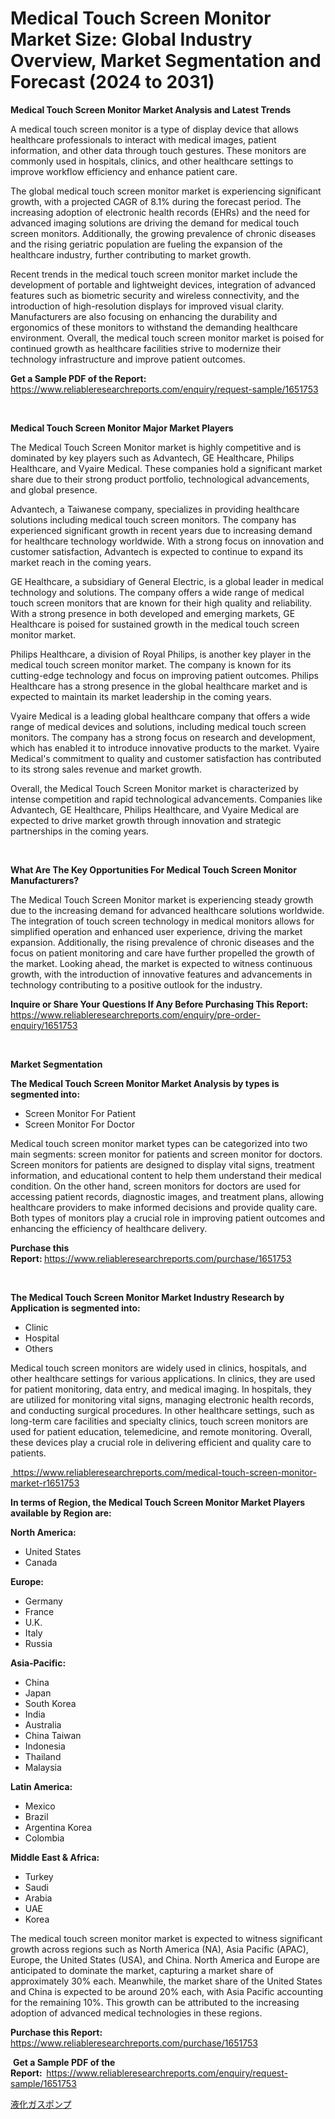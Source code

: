 <p><h1>Medical Touch Screen Monitor Market Size: Global Industry Overview, Market Segmentation and Forecast (2024 to 2031)</h1></p><p><strong>Medical Touch Screen Monitor Market Analysis and Latest Trends</strong></p>
<p><p>A medical touch screen monitor is a type of display device that allows healthcare professionals to interact with medical images, patient information, and other data through touch gestures. These monitors are commonly used in hospitals, clinics, and other healthcare settings to improve workflow efficiency and enhance patient care.</p><p>The global medical touch screen monitor market is experiencing significant growth, with a projected CAGR of 8.1% during the forecast period. The increasing adoption of electronic health records (EHRs) and the need for advanced imaging solutions are driving the demand for medical touch screen monitors. Additionally, the growing prevalence of chronic diseases and the rising geriatric population are fueling the expansion of the healthcare industry, further contributing to market growth.</p><p>Recent trends in the medical touch screen monitor market include the development of portable and lightweight devices, integration of advanced features such as biometric security and wireless connectivity, and the introduction of high-resolution displays for improved visual clarity. Manufacturers are also focusing on enhancing the durability and ergonomics of these monitors to withstand the demanding healthcare environment. Overall, the medical touch screen monitor market is poised for continued growth as healthcare facilities strive to modernize their technology infrastructure and improve patient outcomes.</p></p>
<p><strong>Get a Sample PDF of the Report:&nbsp;</strong> <a href="https://www.reliableresearchreports.com/enquiry/request-sample/1651753">https://www.reliableresearchreports.com/enquiry/request-sample/1651753</a></p>
<p>&nbsp;</p>
<p><strong>Medical Touch Screen Monitor Major Market Players</strong></p>
<p><p>The Medical Touch Screen Monitor market is highly competitive and is dominated by key players such as Advantech, GE Healthcare, Philips Healthcare, and Vyaire Medical. These companies hold a significant market share due to their strong product portfolio, technological advancements, and global presence.</p><p>Advantech, a Taiwanese company, specializes in providing healthcare solutions including medical touch screen monitors. The company has experienced significant growth in recent years due to increasing demand for healthcare technology worldwide. With a strong focus on innovation and customer satisfaction, Advantech is expected to continue to expand its market reach in the coming years.</p><p>GE Healthcare, a subsidiary of General Electric, is a global leader in medical technology and solutions. The company offers a wide range of medical touch screen monitors that are known for their high quality and reliability. With a strong presence in both developed and emerging markets, GE Healthcare is poised for sustained growth in the medical touch screen monitor market.</p><p>Philips Healthcare, a division of Royal Philips, is another key player in the medical touch screen monitor market. The company is known for its cutting-edge technology and focus on improving patient outcomes. Philips Healthcare has a strong presence in the global healthcare market and is expected to maintain its market leadership in the coming years.</p><p>Vyaire Medical is a leading global healthcare company that offers a wide range of medical devices and solutions, including medical touch screen monitors. The company has a strong focus on research and development, which has enabled it to introduce innovative products to the market. Vyaire Medical's commitment to quality and customer satisfaction has contributed to its strong sales revenue and market growth.</p><p>Overall, the Medical Touch Screen Monitor market is characterized by intense competition and rapid technological advancements. Companies like Advantech, GE Healthcare, Philips Healthcare, and Vyaire Medical are expected to drive market growth through innovation and strategic partnerships in the coming years.</p></p>
<p>&nbsp;</p>
<p><strong>What Are The Key Opportunities For Medical Touch Screen Monitor Manufacturers?</strong></p>
<p><p>The Medical Touch Screen Monitor market is experiencing steady growth due to the increasing demand for advanced healthcare solutions worldwide. The integration of touch screen technology in medical monitors allows for simplified operation and enhanced user experience, driving the market expansion. Additionally, the rising prevalence of chronic diseases and the focus on patient monitoring and care have further propelled the growth of the market. Looking ahead, the market is expected to witness continuous growth, with the introduction of innovative features and advancements in technology contributing to a positive outlook for the industry.</p></p>
<p><strong>Inquire or Share Your Questions If Any Before Purchasing This Report:</strong> <a href="https://www.reliableresearchreports.com/enquiry/pre-order-enquiry/1651753">https://www.reliableresearchreports.com/enquiry/pre-order-enquiry/1651753</a></p>
<p>&nbsp;</p>
<p><strong>Market Segmentation</strong></p>
<p><strong>The Medical Touch Screen Monitor Market Analysis by types is segmented into:</strong></p>
<p><ul><li>Screen Monitor For Patient</li><li>Screen Monitor For Doctor</li></ul></p>
<p><p>Medical touch screen monitor market types can be categorized into two main segments: screen monitor for patients and screen monitor for doctors. Screen monitors for patients are designed to display vital signs, treatment information, and educational content to help them understand their medical condition. On the other hand, screen monitors for doctors are used for accessing patient records, diagnostic images, and treatment plans, allowing healthcare providers to make informed decisions and provide quality care. Both types of monitors play a crucial role in improving patient outcomes and enhancing the efficiency of healthcare delivery.</p></p>
<p><strong>Purchase this Report:&nbsp;</strong><a href="https://www.reliableresearchreports.com/purchase/1651753">https://www.reliableresearchreports.com/purchase/1651753</a></p>
<p>&nbsp;</p>
<p><strong>The Medical Touch Screen Monitor Market Industry Research by Application is segmented into:</strong></p>
<p><ul><li>Clinic</li><li>Hospital</li><li>Others</li></ul></p>
<p><p>Medical touch screen monitors are widely used in clinics, hospitals, and other healthcare settings for various applications. In clinics, they are used for patient monitoring, data entry, and medical imaging. In hospitals, they are utilized for monitoring vital signs, managing electronic health records, and conducting surgical procedures. In other healthcare settings, such as long-term care facilities and specialty clinics, touch screen monitors are used for patient education, telemedicine, and remote monitoring. Overall, these devices play a crucial role in delivering efficient and quality care to patients.</p></p>
<p><a href="https://www.reliableresearchreports.com/medical-touch-screen-monitor-market-r1651753">&nbsp;https://www.reliableresearchreports.com/medical-touch-screen-monitor-market-r1651753</a></p>
<p><strong>In terms of Region, the Medical Touch Screen Monitor Market Players available by Region are:</strong></p>
<p>
    <p> <strong> North America: </strong>
        <ul>
            <li>United States</li>
            <li>Canada</li>
        </ul>
        </p> 
    <p> <strong> Europe: </strong>
        <ul>
            <li>Germany</li>
            <li>France</li>
            <li>U.K.</li>
            <li>Italy</li>
            <li>Russia</li>
        </ul>
        </p> 
    <p> <strong> Asia-Pacific: </strong>
        <ul>
            <li>China</li>
            <li>Japan</li>
            <li>South Korea</li>
            <li>India</li>
            <li>Australia</li>
            <li>China Taiwan</li>
            <li>Indonesia</li>
            <li>Thailand</li>
            <li>Malaysia</li>
        </ul>
        </p> 
    <p> <strong> Latin America: </strong>
        <ul>
            <li>Mexico</li>
            <li>Brazil</li>
            <li>Argentina Korea</li>
            <li>Colombia</li>
        </ul>
        </p> 
    <p> <strong> Middle East & Africa: </strong>
        <ul>
            <li>Turkey</li>
            <li>Saudi</li>
            <li>Arabia</li>
            <li>UAE</li>
            <li>Korea</li>
        </ul>
    </p>
    </p>
<p><p>The medical touch screen monitor market is expected to witness significant growth across regions such as North America (NA), Asia Pacific (APAC), Europe, the United States (USA), and China. North America and Europe are anticipated to dominate the market, capturing a market share of approximately 30% each. Meanwhile, the market share of the United States and China is expected to be around 20% each, with Asia Pacific accounting for the remaining 10%. This growth can be attributed to the increasing adoption of advanced medical technologies in these regions.</p></p>
<p><strong>Purchase this Report: </strong><a href="https://www.reliableresearchreports.com/purchase/1651753">https://www.reliableresearchreports.com/purchase/1651753</a></p>
<p>&nbsp;<strong>Get a Sample PDF of the Report:&nbsp;&nbsp;</strong><a href="https://www.reliableresearchreports.com/enquiry/request-sample/1651753">https://www.reliableresearchreports.com/enquiry/request-sample/1651753</a></p>
<p><strong></strong></p>
<p><p><a href="https://github.com/zoetazuur/Market-Research-Report-List-1/blob/main/160642348272.md">液化ガスポンプ</a></p></p>